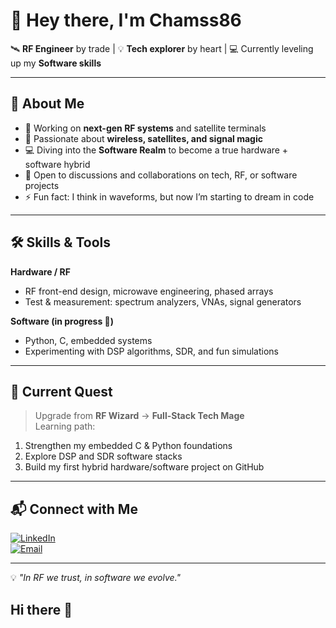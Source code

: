# 👋 Hey there, I'm Chamss86

🛰 **RF Engineer** by trade | 💡 **Tech explorer** by heart | 💻 Currently leveling up my **Software skills**  

---

## 🚀 About Me
- 🔭 Working on **next-gen RF systems** and satellite terminals  
- 📡 Passionate about **wireless, satellites, and signal magic**  
- 💻 Diving into the **Software Realm** to become a true hardware + software hybrid  
- 🤝 Open to discussions and collaborations on tech, RF, or software projects  
- ⚡ Fun fact: I think in waveforms, but now I’m starting to dream in code  

---

## 🛠 Skills & Tools
**Hardware / RF**
- RF front-end design, microwave engineering, phased arrays  
- Test & measurement: spectrum analyzers, VNAs, signal generators  

**Software (in progress 🚧)**
- Python, C, embedded systems  
- Experimenting with DSP algorithms, SDR, and fun simulations  

---

## 🎯 Current Quest
> Upgrade from **RF Wizard** → **Full-Stack Tech Mage**  
Learning path:  
1. Strengthen my embedded C & Python foundations  
2. Explore DSP and SDR software stacks  
3. Build my first hybrid hardware/software project on GitHub  

---

## 📬 Connect with Me
[![LinkedIn](https://img.shields.io/badge/LinkedIn-blue?logo=linkedin)](https://www.linkedin.com/in/yourprofile)  
[![Email](https://img.shields.io/badge/Email-me-orange)](mailto:your.email@example.com)  

---

💡 *"In RF we trust, in software we evolve."*
## Hi there 👋
